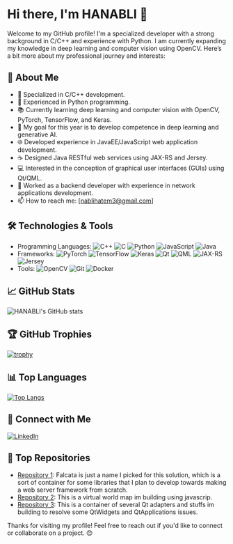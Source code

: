 # Hi there, I'm HANABLI 👋

Welcome to my GitHub profile! I'm a specialized developer with a strong background in C/C++ and experience with Python. I am currently expanding my knowledge in deep learning and computer vision using OpenCV. Here’s a bit more about my professional journey and interests:

## 🚀 About Me
- 🌟 Specialized in C/C++ development.
- 🐍 Experienced in Python programming.
- 📚 Currently learning deep learning and computer vision with OpenCV, PyTorch, TensorFlow, and Keras.
- 🧠 My goal for this year is to develop competence in deep learning and generative AI.
- 🌐 Developed experience in JavaEE/JavaScript web application development.
- ☕ Designed Java RESTful web services using JAX-RS and Jersey.
- 💻 Interested in the conception of graphical user interfaces (GUIs) using Qt/QML.
- 🔧 Worked as a backend developer with experience in network applications development.
- 📫 How to reach me: [nablihatem3@gmail.com]

## 🛠️ Technologies & Tools
- Programming Languages: ![C++](https://img.shields.io/badge/C++-00599C?style=for-the-badge&logo=c%2B%2B&logoColor=white) ![C](https://img.shields.io/badge/C-A8B9CC?style=for-the-badge&logo=c&logoColor=white) ![Python](https://img.shields.io/badge/Python-3776AB?style=for-the-badge&logo=python&logoColor=white) ![JavaScript](https://img.shields.io/badge/JavaScript-F7DF1E?style=for-the-badge&logo=javascript&logoColor=black) ![Java](https://img.shields.io/badge/Java-007396?style=for-the-badge&logo=java&logoColor=white)
- Frameworks: ![PyTorch](https://img.shields.io/badge/PyTorch-EE4C2C?style=for-the-badge&logo=pytorch&logoColor=white) ![TensorFlow](https://img.shields.io/badge/TensorFlow-FF6F00?style=for-the-badge&logo=tensorflow&logoColor=white) ![Keras](https://img.shields.io/badge/Keras-D00000?style=for-the-badge&logo=keras&logoColor=white) ![Qt](https://img.shields.io/badge/Qt-41CD52?style=for-the-badge&logo=qt&logoColor=white) ![QML](https://img.shields.io/badge/QML-41CD52?style=for-the-badge&logo=qt&logoColor=white) ![JAX-RS](https://img.shields.io/badge/JAX--RS-007396?style=for-the-badge&logo=java&logoColor=white) ![Jersey](https://img.shields.io/badge/Jersey-007396?style=for-the-badge&logo=java&logoColor=white)
- Tools: ![OpenCV](https://img.shields.io/badge/OpenCV-5C3EE8?style=for-the-badge&logo=opencv&logoColor=white) ![Git](https://img.shields.io/badge/Git-F05032?style=for-the-badge&logo=git&logoColor=white) ![Docker](https://img.shields.io/badge/Docker-2496ED?style=for-the-badge&logo=docker&logoColor=white)

## 📈 GitHub Stats
![HANABLI's GitHub stats](https://github-readme-stats.vercel.app/api?username=HANABLI&show_icons=true&theme=radical)

## 🏆 GitHub Trophies
[![trophy](https://github-profile-trophy.vercel.app/?username=HANABLI&theme=onedark)](https://github.com/ryo-ma/github-profile-trophy)

## 📊 Top Languages
[![Top Langs](https://github-readme-stats.vercel.app/api/top-langs/?username=HANABLI&layout=compact)](https://github.com/anuraghazra/github-readme-stats)

## 🔗 Connect with Me
[![LinkedIn](https://img.shields.io/badge/LinkedIn-0A66C2?style=for-the-badge&logo=linkedin&logoColor=white)](https://www.linkedin.com/in/hatem-nabli-b3930314b/)

## 📂 Top Repositories

- [Repository 1](https://github.com/HANABLI/Falcata): Falcata is just a name I picked for this solution, which is a sort of container for some libraries that I plan to develop towards making a web server framework from scratch.
- [Repository 2](https://github.com/HANABLI/virtualworld_sdc): This is a virtual world map im building using javascrip.
- [Repository 3](https://github.com/HANABLI/QtProjects): This is a container of several Qt adapters and stuffs im building to resolve some QtWidgets and QtApplications issues.


Thanks for visiting my profile! Feel free to reach out if you'd like to connect or collaborate on a project. 😊
